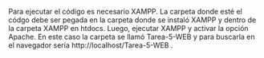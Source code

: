 Para ejecutar el código es necesario XAMPP. La carpeta donde esté el códgo debe ser pegada en la carpeta donde se instaló XAMPP y dentro de la carpeta XAMPP en htdocs. Luego, ejecutar XAMPP y activar la opción Apache.
En este caso la carpeta se llamó Tarea-5-WEB y para buscarla en el navegador sería http://localhost/Tarea-5-WEB .
